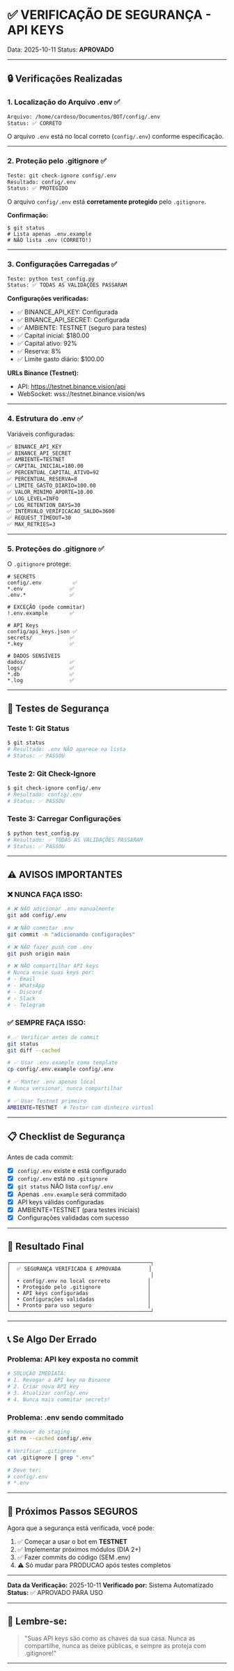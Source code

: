 # ✅ VERIFICAÇÃO DE SEGURANÇA - API KEYS

Data: 2025-10-11
Status: **APROVADO**

---

## 🔒 Verificações Realizadas

### 1. Localização do Arquivo .env ✅

```bash
Arquivo: /home/cardoso/Documentos/BOT/config/.env
Status: ✅ CORRETO
```

O arquivo `.env` está no local correto (`config/.env`) conforme especificação.

---

### 2. Proteção pelo .gitignore ✅

```bash
Teste: git check-ignore config/.env
Resultado: config/.env
Status: ✅ PROTEGIDO
```

O arquivo `config/.env` está **corretamente protegido** pelo `.gitignore`.

**Confirmação:**
```
$ git status
# Lista apenas .env.example
# NÃO lista .env (CORRETO!)
```

---

### 3. Configurações Carregadas ✅

```bash
Teste: python test_config.py
Status: ✅ TODAS AS VALIDAÇÕES PASSARAM
```

**Configurações verificadas:**
- ✅ BINANCE_API_KEY: Configurada
- ✅ BINANCE_API_SECRET: Configurada
- ✅ AMBIENTE: TESTNET (seguro para testes)
- ✅ Capital inicial: $180.00
- ✅ Capital ativo: 92%
- ✅ Reserva: 8%
- ✅ Limite gasto diário: $100.00

**URLs Binance (Testnet):**
- API: https://testnet.binance.vision/api
- WebSocket: wss://testnet.binance.vision/ws

---

### 4. Estrutura do .env ✅

Variáveis configuradas:
```bash
✅ BINANCE_API_KEY
✅ BINANCE_API_SECRET
✅ AMBIENTE=TESTNET
✅ CAPITAL_INICIAL=180.00
✅ PERCENTUAL_CAPITAL_ATIVO=92
✅ PERCENTUAL_RESERVA=8
✅ LIMITE_GASTO_DIARIO=100.00
✅ VALOR_MINIMO_APORTE=10.00
✅ LOG_LEVEL=INFO
✅ LOG_RETENTION_DAYS=30
✅ INTERVALO_VERIFICACAO_SALDO=3600
✅ REQUEST_TIMEOUT=30
✅ MAX_RETRIES=3
```

---

### 5. Proteções do .gitignore ✅

O `.gitignore` protege:

```gitignore
# SECRETS
config/.env          ✅
*.env               ✅
.env.*              ✅

# EXCEÇÃO (pode commitar)
!.env.example       ✅

# API Keys
config/api_keys.json ✅
secrets/            ✅
*.key               ✅

# DADOS SENSÍVEIS
dados/              ✅
logs/               ✅
*.db                ✅
*.log               ✅
```

---

## 🧪 Testes de Segurança

### Teste 1: Git Status
```bash
$ git status
# Resultado: .env NÃO aparece na lista
# Status: ✅ PASSOU
```

### Teste 2: Git Check-Ignore
```bash
$ git check-ignore config/.env
# Resultado: config/.env
# Status: ✅ PASSOU
```

### Teste 3: Carregar Configurações
```bash
$ python test_config.py
# Resultado: ✅ TODAS AS VALIDAÇÕES PASSARAM
# Status: ✅ PASSOU
```

---

## ⚠️ AVISOS IMPORTANTES

### ❌ NUNCA FAÇA ISSO:

```bash
# ❌ NÃO adicionar .env manualmente
git add config/.env

# ❌ NÃO commitar .env
git commit -m "adicionando configurações"

# ❌ NÃO fazer push com .env
git push origin main

# ❌ NÃO compartilhar API keys
# Nunca envie suas keys por:
# - Email
# - WhatsApp
# - Discord
# - Slack
# - Telegram
```

### ✅ SEMPRE FAÇA ISSO:

```bash
# ✅ Verificar antes de commit
git status
git diff --cached

# ✅ Usar .env.example como template
cp config/.env.example config/.env

# ✅ Manter .env apenas local
# Nunca versionar, nunca compartilhar

# ✅ Usar Testnet primeiro
AMBIENTE=TESTNET  # Testar com dinheiro virtual
```

---

## 📋 Checklist de Segurança

Antes de cada commit:

- [x] `config/.env` existe e está configurado
- [x] `config/.env` está no `.gitignore`
- [x] `git status` NÃO lista `config/.env`
- [x] Apenas `.env.example` será commitado
- [x] API keys válidas configuradas
- [x] AMBIENTE=TESTNET (para testes iniciais)
- [x] Configurações validadas com sucesso

---

## 🎯 Resultado Final

```
┌─────────────────────────────────────────────┐
│  ✅ SEGURANÇA VERIFICADA E APROVADA         │
│                                             │
│  • config/.env no local correto            │
│  • Protegido pelo .gitignore               │
│  • API keys configuradas                   │
│  • Configurações validadas                 │
│  • Pronto para uso seguro                  │
└─────────────────────────────────────────────┘
```

---

## 📞 Se Algo Der Errado

### Problema: API key exposta no commit

```bash
# SOLUÇÃO IMEDIATA:
# 1. Revogar a API key na Binance
# 2. Criar nova API key
# 3. Atualizar config/.env
# 4. Nunca mais commitar secrets!
```

### Problema: .env sendo commitado

```bash
# Remover do staging
git rm --cached config/.env

# Verificar .gitignore
cat .gitignore | grep ".env"

# Deve ter:
# config/.env
# *.env
```

---

## 🚀 Próximos Passos SEGUROS

Agora que a segurança está verificada, você pode:

1. ✅ Começar a usar o bot em **TESTNET**
2. ✅ Implementar próximos módulos (DIA 2+)
3. ✅ Fazer commits do código (SEM .env)
4. ⚠️ Só mudar para PRODUCAO após testes completos

---

**Data da Verificação:** 2025-10-11
**Verificado por:** Sistema Automatizado
**Status:** ✅ APROVADO PARA USO

---

## 🔐 Lembre-se:

> "Suas API keys são como as chaves da sua casa.
> Nunca as compartilhe, nunca as deixe públicas,
> e sempre as proteja com .gitignore!"

---

